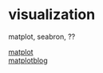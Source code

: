 # visualization

matplot, seabron, ??

[matplot](https://matplotlib.org/2.0.2/gallery.html)  
[matplotblog](https://wikidocs.net/92114)

